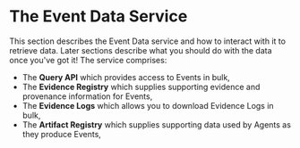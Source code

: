 # The Event Data Service

This section describes the Event Data service and how to interact with it to retrieve data. Later sections describe what you should do with the data once you've got it! The service comprises:

 - The **Query API** which provides access to Events in bulk,
 - The **Evidence Registry** which supplies supporting evidence and provenance information for Events,
 - The **Evidence Logs** which allows you to download Evidence Logs in bulk,
 - The **Artifact Registry** which supplies supporting data used by Agents as they produce Events,
 

